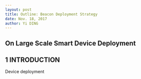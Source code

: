 ```yaml
--- 
layout: post
title: Outline: Beacon Deployment Strategy
date: Nov. 18, 2017
author: Yi DING
---
```


[comment]: # (Outline for Beacon Deployment Strategy)

## On Large Scale Smart Device Deployment

## 1 INTRODUCTION

[comment]: # (The importance of the problems addressed)
[comment]: # (The novelty of the proposed solutions)
[comment]: # (The technical depth)
[comment]: # (The potential impact)

Device deployment 